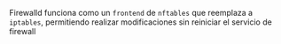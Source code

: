 Firewalld funciona como un `frontend` de `nftables` que reemplaza a `iptables`, permitiendo realizar modificaciones sin reiniciar el servicio de firewall
